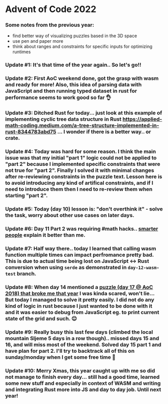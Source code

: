 # Advent of Code 2022

### Some notes from the previous year:
* find better way of visualizing puzzles based in the 3D space
* use pen and paper more
* think about ranges and constraints for specific inputs for optimizing runtimes

### Update #1: It's that time of the year again.. So let's go!!
### Update #2: First AoC weekend done, got the grasp with wasm and ready for more! Also, this idea of parsing data with JavaScript and then running typed dataset in rust for performance seems to work good so far 👌
### Update #3: Ditched Rust for today... just look at this example of implementing cyclic tree data structure in Rust https://applied-math-coding.medium.com/a-tree-structure-implemented-in-rust-8344783abd75 ... I wonder if there is a better way.. or crate.
### Update #4: Today was hard for some reason. I think the main issue was that my initial "part 1" logic could not be applied to "part 2" because I implemented specific constraints that were not true for "part 2". Finally I solved it with minimal changes after re-reviewing constraints in the puzzle text. Lesson here is to avoid introducing any kind of artifical constraints, and if I need to introduce them then I need to re-review them when starting "part 2".
### Update #5: Today (day 10) lesson is: "don't overthink it" - solve the task, worry about other use cases on later days.
### Update #6: Day 11 Part 2 was requiring #math hacks.. [smarter people](https://www.reddit.com/r/adventofcode/comments/zifqmh/2022_day_11_solutions/) explain it better than me.
### Update #7: Half way there.. today I learned that calling wasm function multiple times can impact perfromance pretty bad. This is due to actual time being lost on JavaScript <-> Rust conversion when using `serde` as demonstrated in `day-12-wasm-test` branch.
### Update #8: When day 14 mentioned a [puzzle (day 17 @ AoC 2018) that broke me that year](https://github.com/capJavert/advent-of-code-2018#update-8-nope-this-week-is-even-harder-this-year-puzzles-really-have-some-complex-problems-its-starting-to-take-too-much-time-per-day-finished-day-18-though-barely-ohhh) I was kinda scared, won't lie... But today I managed to solve it pretty easily. I did not do any kind of logic in rust because I just wanted to be done with it and it was easier to debug from JavaScript eg. to print current state of the grid and such. :relieved:
### Update #9: Really busy this last few days (climbed the local mountain Sljeme 5 days in a row though).. missed days 15 and 16, and will miss most of the weekend. Solved day 15 part 1 and have plan for part 2. I'll try to backtrack all of this on sunday/monday when I get some free time 👐
### Update #10: Merry Xmas, this year caught up with me so did not manage to finish every day... still had a good time, learned some new stuff and especially in context of WASM and writing and integrating Rust more into JS and day to day job. Until next year! 
